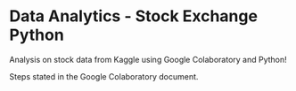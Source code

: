 # Data Analytics - Stock Exchange Python

Analysis on stock data from Kaggle using Google Colaboratory and Python!

Steps stated in the Google Colaboratory document. 
